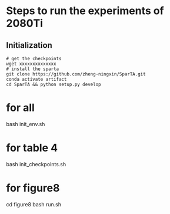 
# Steps to run the experiments of 2080Ti
## Initialization
```
# get the checkpoints
wget xxxxxxxxxxxxxx
# install the sparta
git clone https://github.com/zheng-ningxin/SparTA.git
conda activate artifact
cd SparTA && python setup.py develop
```

# for all
bash init_env.sh
# for table 4
bash init_checkpoints.sh
# for figure8
cd figure8 bash run.sh